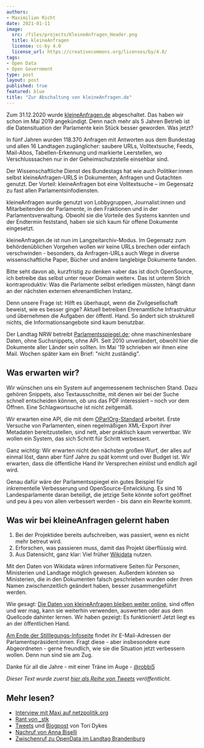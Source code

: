 ```yaml
---
authors:
- Maximilian Richt
date: 2021-01-11
image:
  src: /files/projects/KleineAnfragen_Header.png
  title: kleineAnfragen
  license: cc-by 4.0
  license_url: https://creativecommons.org/licenses/by/4.0/
tags:
- Open Data
- Open Government
type: post
layout: post
published: true
featured: blue
title: "Zur Abschaltung von kleineAnfragen.de"
---
```


Zum 31.12.2020 wurde [kleineAnfragen.de](https://kleineAnfragen.de) abgeschaltet. Das haben wir schon im Mai 2019 angekündigt. Denn nach mehr als 5 Jahren Betrieb ist die Datensituation der Parlamente kein Stück besser geworden. Was jetzt?

In fünf Jahren wurden 118.370 Anfragen mit Antworten aus dem Bundestag und allen 16 Landtagen zugänglicher: saubere URLs, Volltextsuche, Feeds, Mail-Abos, Tabellen-Erkennung und markierte Leerstellen, wo Verschlusssachen nur in der Geheimschutzstelle einsehbar sind.

Der Wissenschaftliche Dienst des Bundestags hat wie auch Politiker:innen selbst kleineAnfragen-URLS in Dokumenten, Anfragen und Gutachten genutzt. Der Vorteil: kleineAnfragen bot eine Volltextsuche – im Gegensatz zu fast allen Parlamentsinfodiensten.

kleineAnfragen wurde genutzt von Lobbygruppen, Journalist:innen und Mitarbeitenden der Parlamente, in den Fraktionen und in der Parlamentsverwaltung. Obwohl sie die Vorteile des Systems kannten und der Endtermin feststand, haben sie sich kaum für offene Dokumente eingesetzt.

kleineAnfragen.de ist nun im Langzeitarchiv-Modus. Im Gegensatz zum behördenüblichen Vorgehen wollen wir keine URLs brechen oder einfach verschwinden - besonders, da Anfragen-URLs auch Wege in diverse wissenschaftliche Paper, Bücher und andere langlebige Dokumente fanden.

Bitte seht davon ab, kurzfristig zu denken »aber das ist doch OpenSource, ich betreibe das selbst unter neuer Domain weiter«. Das ist unterm Strich kontraproduktiv: Was die Parlamente selbst erledigen müssten, hängt dann an der nächsten externen ehrenamtlichen Instanz.

Denn unsere Frage ist: Hilft es überhaupt, wenn die Zivilgesellschaft beweist, wie es besser ginge? Aktuell betreiben Ehrenamtliche Infrastruktur und übernehmen die Aufgaben der öffentl. Hand. So ändert sich strukturell nichts, die Informationsangebote sind kaum benutzbar.

Der Landtag NRW betreibt [Parlamentsspiegel.de](https://www.parlamentsspiegel.de); ohne maschinenlesbare Daten, ohne Suchsnippets, ohne API. Seit 2010 unverändert, obwohl hier die Dokumente aller Länder sein sollten. Im Mai '19 schrieben wir ihnen eine Mail. Wochen später kam ein Brief: "nicht zuständig".

## Was erwarten wir?

Wir wünschen uns ein System auf angemessenem technischen Stand. Dazu gehören Snippets, also Textausschnitte, mit denen wir bei der Suche schnell entscheiden können, ob uns das PDF interessiert – noch vor dem Öffnen. Eine Schlagwortsuche ist nicht zeitgemäß.

Wir erwarten eine API, die mit dem [OParlOrg-Standard](https://oparl.org) arbeitet. Erste Versuche von Parlamenten, einen regelmäßigen XML-Export ihrer Metadaten bereitzustellen, sind nett, aber praktisch kaum verwertbar. Wir wollen ein System, das sich Schritt für Schritt verbessert.

Ganz wichtig: Wir erwarten nicht den nächsten großen Wurf, der alles auf einmal löst, dann aber fünf Jahre zu spät kommt und over Budget ist. Wir erwarten, dass die öffentliche Hand ihr Versprechen einlöst und endlich agil wird.

Genau dafür wäre der Parlamentsspiegel ein gutes Beispiel für inkrementelle Verbesserung und OpenSource-Entwicklung. Es sind 16 Landesparlamente daran beteiligt, die jetzige Seite könnte sofort geöffnet und peu à peu von allen verbessert werden - bis dann ein Rewrite kommt.

## Was wir bei kleineAnfragen gelernt haben
1. Bei der Projektidee bereits aufschreiben, was passiert, wenn es nicht mehr betreut wird.
2. Erforschen, was passieren muss, damit das Projekt überflüssig wird.
3. Aus Datensicht, ganz klar: Viel früher [Wikidata](https://www.wikidata.org) nutzen.

Mit den Daten von Wikidata wären informativere Seiten für Personen, Ministerien und Landtage möglich gewesen. Außerdem könnten so Ministerien, die in den Dokumenten falsch geschrieben wurden oder ihren Namen zwischenzeitlich geändert haben, besser zusammengeführt werden.

Wie gesagt: [Die Daten von kleineAnfragen bleiben weiter online](https://kleineanfragen.de/info/daten), sind offen und wer mag, kann sie weiterhin verwenden, auswerten oder aus dem Quellcode dahinter lernen. Wir haben gezeigt: Es funktioniert! Jetzt liegt es an der öffentlichen Hand.

[Am Ende der Stilllegungs-Infoseite](https://kleineanfragen.de/info/stilllegung) findet ihr E-Mail-Adressen der Parlamentspräsident:innen. Fragt diese - aber insbesondere eure Abgeordneten - gerne freundlich, wie sie die Situation jetzt verbessern wollen. Denn nun sind sie am Zug.

Danke für all die Jahre - mit einer Träne im Auge - [@robbi5](https://twitter.com/robbi5)

*Dieser Text wurde zuerst [hier als Reihe von Tweets](https://twitter.com/kleineanfragen/status/1346005981805891584) veröffentlicht.*

## Mehr lesen?

- [Interview mit Maxi auf netzpolitik.org](https://netzpolitik.org/2021/zum-ende-von-kleineanfragen-de-die-loesung-zu-all-unseren-problemen-koennte-in-pdfs-schlummern-die-niemand-liest/)
- [Rant von _stk](https://twitter.com/_stk/status/1344816090451501056)
- [Tweets](https://twitter.com/toridykes/status/1345004226678812673) und [Blogpost](https://toridykes.com/blog/2019/6/24/kleine-anfragen) von Tori Dykes
- [Nachruf von Anna Biselli](https://netzpolitik.org/2019/liebe-parlamente-dass-kleineanfragen-de-stirbt-ist-auch-eure-schuld/)  
- [Zwischenruf zu OpenData im Landtag Brandenburg](https://netzpolitik.org/2020/der-brandenburger-landtag-will-offener-werden/)
